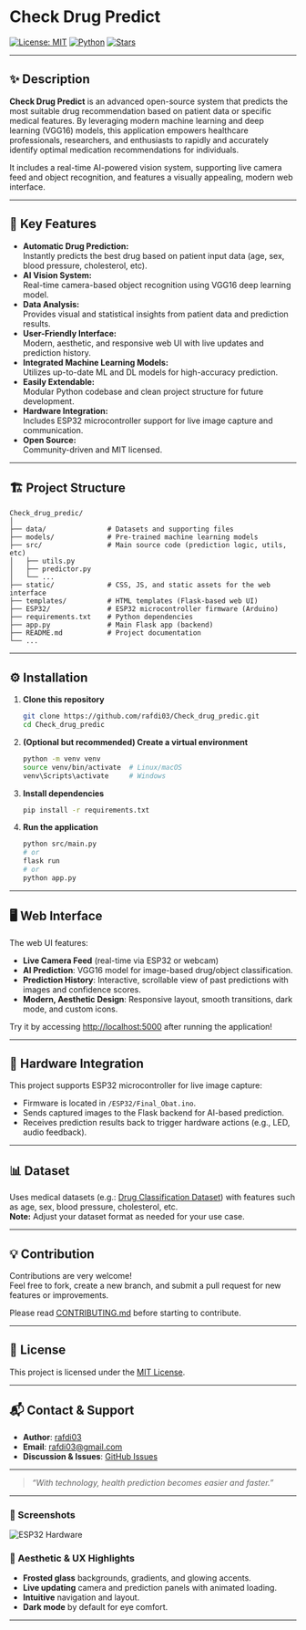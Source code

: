 # Check Drug Predict

[![License: MIT](https://img.shields.io/badge/License-MIT-blue.svg)](LICENSE)
[![Python](https://img.shields.io/badge/Python-3.7%2B-blue.svg)](https://www.python.org/)
[![Stars](https://img.shields.io/github/stars/rafdi03/Check_drug_predic?style=social)](https://github.com/rafdi03/Check_drug_predic/stargazers)

---

## ✨ Description

**Check Drug Predict** is an advanced open-source system that predicts the most suitable drug recommendation based on patient data or specific medical features. By leveraging modern machine learning and deep learning (VGG16) models, this application empowers healthcare professionals, researchers, and enthusiasts to rapidly and accurately identify optimal medication recommendations for individuals.

It includes a real-time AI-powered vision system, supporting live camera feed and object recognition, and features a visually appealing, modern web interface.

---

## 🚀 Key Features

- **Automatic Drug Prediction:**  
  Instantly predicts the best drug based on patient input data (age, sex, blood pressure, cholesterol, etc).
- **AI Vision System:**  
  Real-time camera-based object recognition using VGG16 deep learning model.
- **Data Analysis:**  
  Provides visual and statistical insights from patient data and prediction results.
- **User-Friendly Interface:**  
  Modern, aesthetic, and responsive web UI with live updates and prediction history.
- **Integrated Machine Learning Models:**  
  Utilizes up-to-date ML and DL models for high-accuracy prediction.
- **Easily Extendable:**  
  Modular Python codebase and clean project structure for future development.
- **Hardware Integration:**  
  Includes ESP32 microcontroller support for live image capture and communication.
- **Open Source:**  
  Community-driven and MIT licensed.

---

## 🏗️ Project Structure

```
Check_drug_predic/
│
├── data/               # Datasets and supporting files
├── models/             # Pre-trained machine learning models
├── src/                # Main source code (prediction logic, utils, etc)
│   ├── utils.py
│   ├── predictor.py
│   └── ...
├── static/             # CSS, JS, and static assets for the web interface
├── templates/          # HTML templates (Flask-based web UI)
├── ESP32/              # ESP32 microcontroller firmware (Arduino)
├── requirements.txt    # Python dependencies
├── app.py              # Main Flask app (backend)
├── README.md           # Project documentation
└── ...
```

---

## ⚙️ Installation

1. **Clone this repository**
    ```bash
    git clone https://github.com/rafdi03/Check_drug_predic.git
    cd Check_drug_predic
    ```

2. **(Optional but recommended) Create a virtual environment**
    ```bash
    python -m venv venv
    source venv/bin/activate  # Linux/macOS
    venv\Scripts\activate     # Windows
    ```

3. **Install dependencies**
    ```bash
    pip install -r requirements.txt
    ```

4. **Run the application**
    ```bash
    python src/main.py 
    # or
    flask run
    # or
    python app.py
    ```

---

## 🖥️ Web Interface

The web UI features:

- **Live Camera Feed** (real-time via ESP32 or webcam)
- **AI Prediction**: VGG16 model for image-based drug/object classification.
- **Prediction History**: Interactive, scrollable view of past predictions with images and confidence scores.
- **Modern, Aesthetic Design**: Responsive layout, smooth transitions, dark mode, and custom icons.

Try it by accessing [http://localhost:5000](http://localhost:5000) after running the application!

---

## 🤖 Hardware Integration

This project supports ESP32 microcontroller for live image capture:

- Firmware is located in `/ESP32/Final_Obat.ino`.
- Sends captured images to the Flask backend for AI-based prediction.
- Receives prediction results back to trigger hardware actions (e.g., LED, audio feedback).

---

## 📊 Dataset

Uses medical datasets (e.g.: [Drug Classification Dataset](https://www.kaggle.com/datasets/gauravduttakiit/drug-classification)) with features such as age, sex, blood pressure, cholesterol, etc.  
**Note:** Adjust your dataset format as needed for your use case.

---

## 💡 Contribution

Contributions are very welcome!  
Feel free to fork, create a new branch, and submit a pull request for new features or improvements.

Please read [CONTRIBUTING.md](CONTRIBUTING.md) before starting to contribute.

---

## 📄 License

This project is licensed under the [MIT License](LICENSE).

---

## 📬 Contact & Support

- **Author**: [rafdi03](https://github.com/rafdi03)
- **Email**: rafdi03@gmail.com
- **Discussion & Issues**: [GitHub Issues](https://github.com/rafdi03/Check_drug_predic/issues)

---

> _“With technology, health prediction becomes easier and faster.”_

---

### 🌈 Screenshots
![ESP32 Hardware](https://github.com/user-attachments/assets/13c427b5-c2ad-4982-8129-fb016e94da1a)


### 🎨 Aesthetic & UX Highlights

- **Frosted glass** backgrounds, gradients, and glowing accents.
- **Live updating** camera and prediction panels with animated loading.
- **Intuitive** navigation and layout.
- **Dark mode** by default for eye comfort.

---
